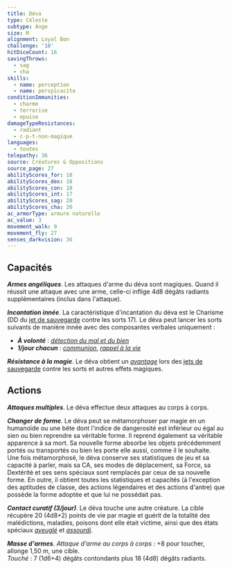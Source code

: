 ```yaml
---
title: Déva
type: Céleste
subtype: Ange
size: M
alignment: Loyal Bon
challenge: '10'
hitDiceCount: 16
savingThrows:
  - sag
  - cha
skills:
  - name: perception
  - name: perspicacite
conditionImmunities:
  - charme
  - terrorise
  - epuise
damageTypeResistances:
  - radiant
  - c-p-t-non-magique
languages:
  - toutes
telepathy: 36
source: Créatures & Oppositions
source_page: 27
abilityScores_for: 18
abilityScores_dex: 18
abilityScores_con: 18
abilityScores_int: 17
abilityScores_sag: 20
abilityScores_cha: 20
ac_armorType: armure naturelle
ac_value: 3
movement_walk: 9
movement_fly: 27
senses_darkvision: 36
---
```

## Capacités
_**Armes angéliques**_. Les attaques d'arme du déva sont magiques. Quand il réussit une attaque avec une arme, celle-ci inflige 4d8 dégâts radiants supplémentaires (inclus dans l'attaque).

_**Incantation innée**_. La caractéristique d'incantation du déva est le Charisme (DD du [jet de sauvegarde](/utiliser-les-caracteristiques/#jets-de-sauvegarde) contre les sorts 17). Le déva peut lancer les sorts suivants de manière innée avec des composantes verbales uniquement :  
* _**À volonté**_ : [_détection du mal et du bien_](/grimoire/detection-du-mal-et-du-bien/)  
* _**1/jour chacun**_ : [_communion_](/grimoire/communion/), [_rappel à la vie_](/grimoire/rappel-a-la-vie/)

_**Résistance à la magie**_. Le déva obtient un [_avantage_](/utiliser-les-caracteristiques/#avantage-et-desavantage) lors des [jets de sauvegarde](/utiliser-les-caracteristiques/#jets-de-sauvegarde) contre les sorts et autres effets magiques.

## Actions
_**Attaques multiples**_. Le déva effectue deux attaques au corps à corps.

_**Changer de forme**_. Le déva peut se métamorphoser par magie en un humanoïde ou une bête dont l'indice de dangerosité est inférieur ou égal au sien ou bien reprendre sa véritable forme. Il reprend également sa véritable apparence à sa mort. Sa nouvelle forme absorbe les objets précédemment portés ou transportés ou bien les porte elle aussi, comme il le souhaite.  
Une fois métamorphosé, le déva conserve ses statistiques de jeu et sa capacité à parler, mais sa CA, ses modes de déplacement, sa Force, sa Dextérité et ses sens spéciaux sont remplacés par ceux de sa nouvelle forme. En outre, il obtient toutes les statistiques et capacités (à l'exception des aptitudes de classe, des actions légendaires et des actions d'antre) que possède la forme adoptée et que lui ne possédait pas.

_**Contact curatif (3/jour)**_. Le déva touche une autre créature. La cible récupère 20 (4d8+2) points de vie par magie et guérit de la totalité des malédictions, maladies, poisons dont elle était victime, ainsi que des états spéciaux [_aveuglé_](/gerer-la-sante-du-personnage/#aveugle) et [_assourdi_](/gerer-la-sante-du-personnage/#assourdi).

_**Masse d'armes**_. _Attaque d'arme au corps à corps_ : +8 pour toucher, allonge 1,50 m, une cible.  
_Touché_ : 7 (1d6+4) dégâts contondants plus 18 (4d8) dégâts radiants.
